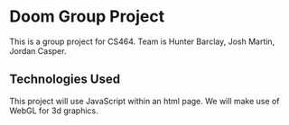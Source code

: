 # Doom Group Project
This is a group project for CS464. Team is Hunter Barclay, Josh Martin, Jordan Casper.

## Technologies Used
This project will use JavaScript within an html page. We will make use of WebGL for 3d graphics.

